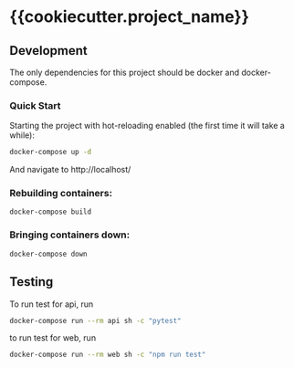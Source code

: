# {{cookiecutter.project_name}}

## Development

The only dependencies for this project should be docker and docker-compose.

### Quick Start

Starting the project with hot-reloading enabled
(the first time it will take a while):

```bash
docker-compose up -d
```

And navigate to http://localhost/

### Rebuilding containers:

```
docker-compose build
```

### Bringing containers down:

```
docker-compose down
```

## Testing

To run test for api, run
```bash
docker-compose run --rm api sh -c "pytest"
```

to run test for web, run
```bash
docker-compose run --rm web sh -c "npm run test"
```
